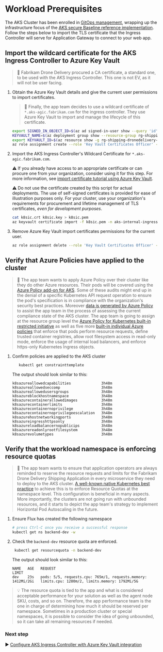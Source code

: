 # Workload Prerequisites

The AKS Cluster has been enrolled in [GitOps management](./06-gitops.md), wrapping up the infrastructure focus of the [AKS secure Baseline reference implementation](./). Follow the steps below to import the TLS certificate that the Ingress Controller will serve for Application Gateway to connect to your web app.

## Import the wildcard certificate for the AKS Ingress Controller to Azure Key Vault

> :book: Fabrikam Drone Delivery procured a CA certificate, a standard one, to be used with the AKS Ingress Controller. This one is not EV, as it will not be user facing.

1. Obtain the Azure Key Vault details and give the current user permissions to import certificates.

   > :book: Finally, the app team decides to use a wildcard certificate of `*.aks-agic.fabrikam.com` for the ingress controller. They use Azure Key Vault to import and manage the lifecycle of this certificate.

   ```bash
   export SIGNED_IN_OBJECT_ID=$(az ad signed-in-user show --query 'id' -o tsv)
   KEYVAULT_NAME=$(az deployment group show --resource-group rg-shipping-dronedelivery-${LOCATION} -n cluster-stamp --query properties.outputs.keyVaultName.value -o tsv)
   export KEYVAULT_ID=$(az resource show -g rg-shipping-dronedelivery-${LOCATION}  -n $KEYVAULT_NAME --resource-type 'Microsoft.KeyVault/vaults' --query id --output tsv)
   az role assignment create --role 'Key Vault Certificates Officer' --assignee $SIGNED_IN_OBJECT_ID --scope $KEYVAULT_ID
   ```

1. Import the AKS Ingress Controller's Wildcard Certificate for `*.aks-agic.fabrikam.com`.

   :warning: If you already have access to an appropriate certificate or can procure one from your organization, consider using it for this step. For more information, see [import certificate tutorial using Azure Key Vault](https://learn.microsoft.com/azure/key-vault/certificates/tutorial-import-certificate#import-a-certificate-to-key-vault).

   :warning: Do not use the certificate created by this script for actual deployments. The use of self-signed certificates is provided for ease of illustration purposes only. For your cluster, use your organization's requirements for procurement and lifetime management of TLS certificates, _even for development purposes_.

   ```bash
   cat k8sic.crt k8sic.key > k8sic.pem
   az keyvault certificate import -f k8sic.pem -n aks-internal-ingress-controller-tls --vault-name $KEYVAULT_NAME
   ```

1. Remove Azure Key Vault import certificates permissions for the current user.

   ```bash
   az role assignment delete --role 'Key Vault Certificates Officer' --assignee $SIGNED_IN_OBJECT_ID --scope $KEYVAULT_ID
   ```

## Verify that Azure Policies have applied to the cluster

> :book: The app team wants to apply Azure Policy over their cluster like they do other Azure resources. Their pods will be covered using the [Azure Policy add-on for AKS](https://learn.microsoft.com/azure/aks/use-pod-security-on-azure-policy). Some of these audits might end up in the denial of a specific Kubernetes API request operation to ensure the pod's specification is in compliance with the organization's security best practices. Moreover [data is generated by Azure Policy](https://learn.microsoft.com/azure/governance/policy/how-to/get-compliance-data) to assist the app team in the process of assessing the current compliance state of the AKS cluster. The app team is going to assign at the resource group level the [Azure Policy for Kubernetes built-in restricted initiative](https://learn.microsoft.com/azure/aks/use-pod-security-on-azure-policy#built-in-policy-initiatives) as well as five more [built-in individual Azure policies](https://learn.microsoft.com/azure/aks/policy-samples#microsoftcontainerservice) that enforce that pods perform resource requests, define trusted container registries, allow root filesystem access in read-only mode, enforce the usage of internal load balancers, and enforce https-only Kubernetes Ingress objects.

1. Confirm policies are applied to the AKS cluster

   ```bash
      kubectl get constrainttemplate
   ```

   The output should look similar to this:

   ```output
   k8sazureallowedcapabilities              3h48m
   k8sazureallowedseccomp                   3h48m
   k8sazureallowedusersgroups               3h48m
   k8sazureblockhostnamespace               3h48m
   k8sazurecontainerallowedimages           3h48m
   k8sazurecontainerlimits                  3h48m
   k8sazurecontainernoprivilege             3h48m
   k8sazurecontainernoprivilegeescalation   3h48m
   k8sazurehostnetworkingports              3h48m
   k8sazureingresshttpsonly                 3h48m
   k8sazureloadbalancernopublicips          3h48m
   k8sazurereadonlyrootfilesystem           3h48m
   k8sazurevolumetypes                      3h48m
   ```

## Verify that the workload namespace is enforcing resource quotas

> :book: The app team wants to ensure that application operators are always reminded to reserve the resource requests and limits for the Fabrikam Drone Delivery Shipping Application in every microservice they need to deploy to the AKS cluster.  [A well-known native Kubernetes best practice](https://learn.microsoft.com/azure/aks/operator-best-practices-scheduler#enforce-resource-quotas) to achieve this is to enforce Resource Quotas at the namespace level.  This configuration is beneficial in many aspects. More importantly, the clusters are not going run with unbounded resources, and it starts to depict the app team's strategy to implement Horizontal Pod Autoscaling in the future.

1. Ensure Flux has created the following namespace

   ```bash
   # press Ctrl-C once you receive a successful response
   kubectl get ns backend-dev -w
   ```

1. Check the `backend-dev` resource quota are enforced.

   ```bash
    kubectl get resourcequota -n backend-dev
   ```

   The output should look similar to this:

   ```output
   NAME   AGE   REQUEST                                                        LIMIT
   dev    23s   pods: 5/5, requests.cpu: 765m/1, requests.memory: 1412Mi/2Gi   limits.cpu: 1280m/2, limits.memory: 1792Mi/5G
   ```

> :bulb: The resource quota is tied to the app and what is considered acceptable performance for your solution as well as the agent node SKU, costs, and so on. Therefore, the app performance team is the one in charge of determining how much it should be reserved per namespace.  Sometimes in a production cluster or special namespaces, it is possible to consider the idea of going unbounded, so it can take all remaining resources if needed.

### Next step

:arrow_forward: [Configure AKS Ingress Controller with Azure Key Vault integration](./08-secret-managment-and-ingress-controller.md)
